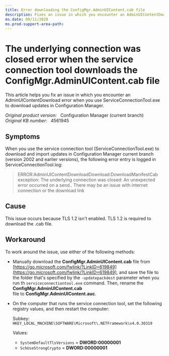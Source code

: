 ```yaml
---
title: Error downloading the ConfigMgr.AdminUIContent.cab file
description: Fixes an issue in which you encounter an AdminUIContentDownload error when you use ServiceConnectionTool.exe to download updates in Configuration Manager.
ms.date: 09/11/2020
ms.prod-support-area-path:
---
```

# The underlying connection was closed error when the service connection tool downloads the ConfigMgr.AdminUIContent.cab file

This article helps you fix an issue in which you encounter an AdminUIContentDownload error when you use ServiceConnectionTool.exe to download updates in Configuration Manager.

_Original product version:_ &nbsp; Configuration Manager (current branch)  
_Original KB number:_ &nbsp; 4561945

## Symptoms

When you use the service connection tool (ServiceConnectionTool.exe) to download and import updates in Configuration Manager current branch (version 2002 and earlier versions), the following error entry is logged in ServiceConnectionTool.log:

> ERROR:AdminUIContentDownloadDownload:DownloadManifestCab exception: The underlying connection was closed: An unexpected error occurred on a send.. There may be an issue with internet connection or the download link

## Cause

This issue occurs because TLS 1.2 isn't enabled. TLS 1.2 is required to download the .cab file.

## Workaround

To work around the issue, use either of the following methods:

- Manually download the **ConfigMgr.AdminUIContent.cab** file from [https://go.microsoft.com/fwlink/?LinkID=619849](https://go.microsoft.com/fwlink/?LinkID=619849), and save the file to the folder that's specified by the `-updatepackdest` parameter when you run th `serviceconnectiontool.exe` command. Then, rename the **ConfigMgr.AdminUIContent.cab** file to **ConfigMgr.AdminUIContent.auc**.

- On the computer that runs the service connection tool, set the following registry values, and then restart the computer:

  Subkey: `HKEY_LOCAL_MACHINE\SOFTWARE\Microsoft\.NETFramework\v4.0.30319`

  Values:

  - `SystemDefaultTlsVersions` = **DWORD:00000001**  
  - `SchUseStrongCrypto` = **DWORD:00000001**
